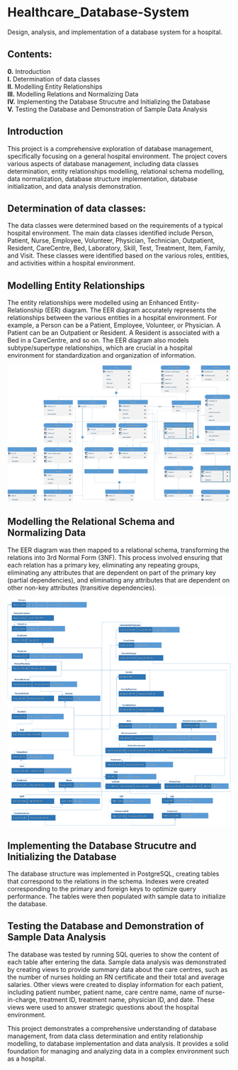 # Healthcare_Database-System
Design, analysis, and implementation of a database system for a hospital.
## Contents:
**0.** Introduction  
**I.** Determination of data classes  
**II.** Modelling Entity Relationships  
**III.** Modelling Relations and Normalizing Data  
**IV.** Implementing the Database Strucutre and Initializing the Database  
**V.** Testing the Database and Demonstration of Sample Data Analysis  

## Introduction
This project is a comprehensive exploration of database management, specifically focusing on a general hospital environment. The project covers various aspects of database management, including data classes determination, entity relationships modelling, relational schema modelling, data normalization, database structure implementation, database initialization, and data analysis demonstration.

## Determination of data classes:
The data classes were determined based on the requirements of a typical hospital environment. The main data classes identified include Person, Patient, Nurse, Employee, Volunteer, Physician, Technician, Outpatient, Resident, CareCentre, Bed, Laboratory, Skill, Test, Treatment, Item, Family, and Visit. These classes were identified based on the various roles, entities, and activities within a hospital environment.

## Modelling Entity Relationships
The entity relationships were modelled using an Enhanced Entity-Relationship (EER) diagram. The EER diagram accurately represents the relationships between the various entities in a hospital environment. For example, a Person can be a Patient, Employee, Volunteer, or Physician. A Patient can be an Outpatient or Resident. A Resident is associated with a Bed in a CareCentre, and so on. The EER diagram also models subtype/supertype relationships, which are crucial in a hospital environment for standardization and organization of information.  

![entity relationship diagram](https://github.com/krulik1/Healthcare_Database-System/blob/main/Hospital_ERD.jpg)

## Modelling the Relational Schema and Normalizing Data
The EER diagram was then mapped to a relational schema, transforming the relations into 3rd Normal Form (3NF). This process involved ensuring that each relation has a primary key, eliminating any repeating groups, eliminating any attributes that are dependent on part of the primary key (partial dependencies), and eliminating any attributes that are dependent on other non-key attributes (transitive dependencies).

![relational schema](https://github.com/krulik1/Healthcare_Database-System/blob/main/Relations.png)

## Implementing the Database Strucutre and Initializing the Database
The database structure was implemented in PostgreSQL, creating tables that correspond to the relations in the schema. Indexes were created corresponding to the primary and foreign keys to optimize query performance. The tables were then populated with sample data to initialize the database.

## Testing the Database and Demonstration of Sample Data Analysis
The database was tested by running SQL queries to show the content of each table after entering the data. Sample data analysis was demonstrated by creating views to provide summary data about the care centres, such as the number of nurses holding an RN certificate and their total and average salaries. Other views were created to display information for each patient, including patient number, patient name, care centre name, name of nurse-in-charge, treatment ID, treatment name, physician ID, and date. These views were used to answer strategic questions about the hospital environment.

This project demonstrates a comprehensive understanding of database management, from data class determination and entity relationship modelling, to database implementation and data analysis. It provides a solid foundation for managing and analyzing data in a complex environment such as a hospital.



